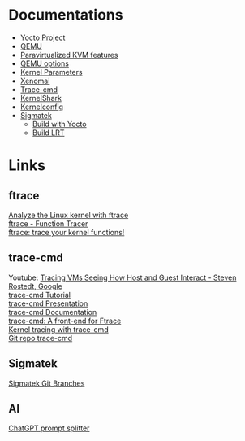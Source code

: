 # Documentations

<ul>
  <li><a href="https://docs.yoctoproject.org/" target="_blank">Yocto Project</a></li>
  <li><a href="https://www.qemu.org/docs/master/" target="_blank">QEMU</a></li>
  <li><a href="https://www.qemu.org/docs/master/system/i386/kvm-pv.html" target="_blank">Paravirtualized KVM features</a></li>
  <li><a href="https://manpages.debian.org/jessie/qemu-system-x86/qemu-system-x86_64.1.en.html" target="_blank">QEMU options</a></li>
  <li><a href="https://www.kernel.org/doc/html/latest/admin-guide/kernel-parameters.html?highlight=kernel%20parameters" target="_blank">Kernel Parameters</a></li>
  <li><a href="https://xenomai.org/" target="_blank">Xenomai</a></li>
  <li><a href="https://trace-cmd.org/Documentation/trace-cmd/" target="_blank">Trace-cmd</a></li>
  <li><a href="https://www.kernelshark.org/Documentation.html" target="_blank">KernelShark</a></li>
  <li><a href="https://www.kernelconfig.io/" target="_blank">Kernelconfig</a></li>
  <li><a href="http://swrtd01.lhau.sigaut.org:8000/docs/rtfm/en/latest/" target="_blank">Sigmatek</a>
    <ul>
      <li><a href="http://swrtd01.lhau.sigaut.org:8000/docs/rtfm/en/latest/getting_started_at_sigmatek/build_yocto.html" target="_blank">Build with Yocto</a></li>
      <li><a href="http://swrtd01.lhau.sigaut.org:8000/docs/rtfm/en/latest/getting_started_at_sigmatek/build_lrt.html#build-lrt-label" target="_blank">Build LRT</a></li>
    </ul>
  </li>
</ul>


# Links

## ftrace
[Analyze the Linux kernel with ftrace](https://opensource.com/article/21/7/linux-kernel-ftrace)  
[ftrace - Function Tracer](https://www.kernel.org/doc/html/latest/trace/ftrace.html#)  
[ftrace: trace your kernel functions!](https://jvns.ca/blog/2017/03/19/getting-started-with-ftrace/)  

## trace-cmd
Youtube: [Tracing VMs Seeing How Host and Guest Interact - Steven Rostedt, Google](https://www.youtube.com/watch?v=v0ocveEsvNU)  
[trace-cmd Tutorial](https://rostedt.org/host-guest-tutorial/)  
[trace-cmd Presentation](https://kvm-forum.qemu.org/2021/HostGuestTracingInVirtualizationSlides.pdf)  
[trace-cmd Documentation](https://trace-cmd.org/Documentation/trace-cmd/)  
[trace-cmd: A front-end for Ftrace](https://lwn.net/Articles/410200/)  
[Kernel tracing with trace-cmd](https://opensource.com/article/21/7/linux-kernel-trace-cmd)  
[Git repo trace-cmd](https://github.com/rostedt/trace-cmd)  


## Sigmatek
[Sigmatek Git Branches](https://git.sigmatek.at/SIG_SW_BS/salamander/yocto4/meta-sigmatek/-/branches)

## AI
[ChatGPT prompt splitter](https://chatgpt-prompt-splitter.jjdiaz.dev/)
